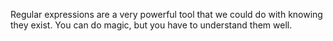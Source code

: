 Regular expressions are a very powerful tool that we could do with knowing they exist. You can do magic, but you have to understand them well.
